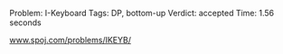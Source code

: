 Problem:	I-Keyboard
Tags:		DP, bottom-up
Verdict:	accepted
Time:		1.56 seconds

www.spoj.com/problems/IKEYB/
